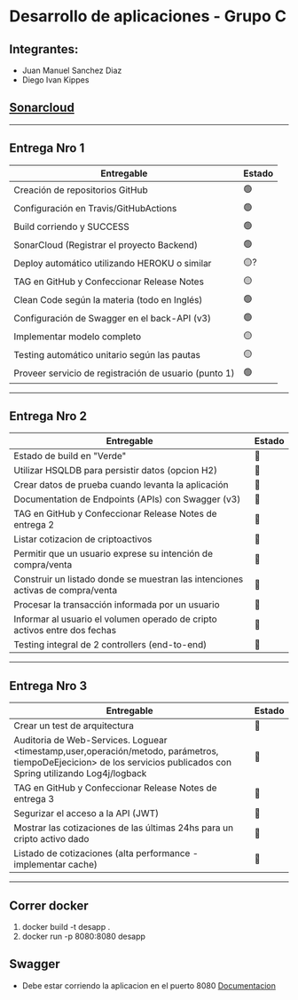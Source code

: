 # Desarrollo de aplicaciones - Grupo C

## Integrantes:
- Juan Manuel Sanchez Diaz
- Diego Ivan Kippes

## [Sonarcloud](https://sonarcloud.io/summary/new_code?id=dkippes_desa-unq-grupo-c)

---
## Entrega Nro 1

| Entregable | Estado |
|------------|--------|
| Creación de repositorios GitHub | 🟢     |
| Configuración en Travis/GitHubActions | 🟢     |
| Build corriendo y SUCCESS | 🟢     |
| SonarCloud (Registrar el proyecto Backend) | 🟢     |
| Deploy automático utilizando HEROKU o similar | 🟡?    |
| TAG en GitHub y Confeccionar Release Notes | 🟡     |
| Clean Code según la materia (todo en Inglés) | 🟢     |
| Configuración de Swagger en el back-API (v3) | 🟢     |
| Implementar modelo completo | 🟡     |
| Testing automático unitario según las pautas | 🟡     |
| Proveer servicio de registración de usuario (punto 1) | 🟢     |

---
## Entrega Nro 2

| Entregable | Estado |
|------------|-----|
| Estado de build en "Verde" | 🔴 |
| Utilizar HSQLDB para persistir datos (opcion H2) | 🔴 |
| Crear datos de prueba cuando levanta la aplicación | 🔴 |
| Documentation de Endpoints (APIs) con Swagger (v3) | 🔴 |
| TAG en GitHub y Confeccionar Release Notes de entrega 2 | 🔴 |
| Listar cotizacion de criptoactivos | 🔴 |
| Permitir que un usuario exprese su intención de compra/venta | 🔴 |
| Construir un listado donde se muestran las intenciones activas de compra/venta | 🔴 |
| Procesar la transacción informada por un usuario | 🔴 |
| Informar al usuario el volumen operado de cripto activos entre dos fechas | 🔴 |
| Testing integral de 2 controllers (end-to-end) | 🔴 |

---
## Entrega Nro 3

| Entregable | Estado |
|------------|-----|
| Crear un test de arquitectura | 🔴 |
| Auditoria de Web-Services. Loguear <timestamp,user,operación/metodo, parámetros, tiempoDeEjecicion> de los servicios publicados con Spring utilizando Log4j/logback | 🔴 |
| TAG en GitHub y Confeccionar Release Notes de entrega 3 | 🔴 |
| Segurizar el acceso a la API (JWT) | 🔴 |
| Mostrar las cotizaciones de las últimas 24hs para un cripto activo dado | 🔴 |
| Listado de cotizaciones (alta performance - implementar cache) | 🔴 |
---
## Correr docker

1. docker build -t desapp .
2. docker run -p 8080:8080 desapp

## Swagger
* Debe estar corriendo la aplicacion en el puerto 8080
[Documentacion](http://localhost:8080/swagger-ui/index.html)